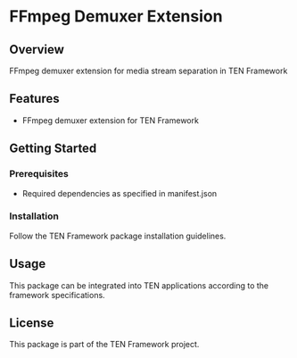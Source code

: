 # FFmpeg Demuxer Extension

## Overview

FFmpeg demuxer extension for media stream separation in TEN Framework

## Features

- FFmpeg demuxer extension for TEN Framework

## Getting Started

### Prerequisites

- Required dependencies as specified in manifest.json

### Installation

Follow the TEN Framework package installation guidelines.

## Usage

This package can be integrated into TEN applications according to the framework specifications.

## License

This package is part of the TEN Framework project.
